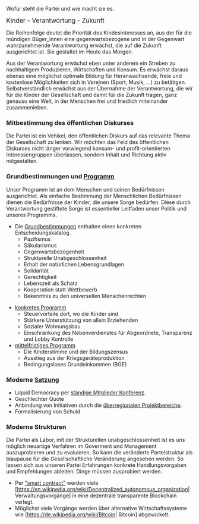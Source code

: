 Wofür steht die Partei und wie macht sie es.

<big>Kinder - Verantwortung - Zukunft</big>

Die Reihenfolge deutet die Priorität des Kindesinteresses an, aus der
für die mündigen Büger\_innen eine gegenwartsbezogene und in der
Gegenwart wahrzunehmende Verantwortung erwächst, die auf die Zukunft
ausgerichtet ist. Sie gestaltet im Heute das Morgen.

Aus der Verantwortung erwächst eben unter anderem ein Streben zu
nachhaltigem Produzieren, Wirtschaften und Konsum. Es erwächst daraus
ebenso eine möglichst optimale Bildung für Heranwachsende, freie und
kostenlose Möglichkeiten sich in Vereinen (Sport, Musik, ...) zu
betätigen. Selbstverständlich erwächst aus der Übernahme der
Verantwortung, die wir für die Kinder der Gesellschaft und damit für die
Zukunft tragen, ganz genauso eine Welt, in der Menschen frei und
friedlich miteinander zusammenleben.

### Mitbestimmung des öffentlichen Diskurses

Die Partei ist ein Vehikel, den öffentlichen Diskurs auf das relevante
Thema der Gesellschaft zu lenken. Wir möchten das Feld des öffentlichen
Diskurses nicht länger vorwiegend konsum- und profit-orientierten
Interessengruppen überlassen, sondern Inhalt und Richtung aktiv
mitgestalten.

### Grundbestimmungen und [ Programm](/wiki/PROGRAMM:Main "wikilink")

Unser Programm ist an dem Menschen und seinen Bedürfnissen ausgerichtet.
Als einfache Bestimmung der Menschlichen Bedürfnissen dienen die
Bedürfnisse der Kinder, die unsere Sorge bedürfen. Diese durch
Verantwortung gestiftete Sorge ist essentieller Leitfaden unser Politik
und unseres Programms.

-   Die [Grundbestimmungen](/wiki/Grundbestimmungen "wikilink") enthalten
    einen konkreten Entscheidungskatalog.
    -   Pazifismus
    -   Säkularismus
    -   Gegenwartsbezogenheit
    -   Strukturelle Unabgeschlossenheit
    -   Erhalt der natürlichen Lebensgrundlagen
    -   Solidarität
    -   Gerechtigkeit
    -   Lebenszeit als Schatz
    -   Kooperation statt Wettbewerb
    -   Bekenntnis zu den universellen Menschenrechten

<!-- -->

-   [ konkretes Programm](/wiki/PROGRAMM:Program_konkret "wikilink")
    -   Steuervorteile dort, wo die Kinder sind
    -   Stärkere Unterstützung von allein Erziehenden
    -   Sozialer Wohnungsbau
    -   Einschränkung des Nebenverdienstes für Abgeordnete, Transparenz
        und Lobby Kontrolle
-   [ mittelfristiges
    Programm](/wiki/PROGRAMM:Program_mittelfristig "wikilink")
    -   Die Kinderstimme und der Bildungszensus
    -   Ausstieg aus der Kriegsgeräteproduktion
    -   Bedingungsloses Grundeinkommen (BGE)

### Moderne [ Satzung](/wiki/Satzung_Bund "wikilink")

-   Liquid Democracy per [ ständige Mitglieder
    Konferenz](/wiki/Struktur_KUKeN_Bund#St.C3.A4ndige_Mitgliederkonferenz "wikilink").
-   Geschlechter Quote
-   Anbindung von Initiativen durch die [ überregionalen
    Projektbereiche](/wiki/Struktur_KUKeN_Bund#Die_.C3.BCberregionalen_Projektbereiche "wikilink").
-   Formalisierung von Schuld

### Moderne Strukturen

Die Partei als Labor, mit der Strukturellen unabgeschlossenheit ist es
uns möglich neuartige Verfahren im Goverment und Management
auszuprobieren und zu evaluieren. So kann die veränderte Parteistruktur
als blaupause für die Gesellschaftliche Veränderung angesehen werden. So
lassen sich aus unseren Partei Erfahrungen konkrete Handlungsvorgaben
und Empfehlungen ableiten. Dinge müssen ausprobiert werden.

-   Per [ "smart contract"](smart_contacts_in_der_partei "wikilink")
    werden viele
    \[<https://en.wikipedia.org/wiki/Decentralized_autonomous_organization>\|
    Verwaltungsvorgänge\] in eine dezentrale transparente Blockchain
    verlegt.
-   Möglichst viele Vorgänge werden über alternative Wirtschaftssysteme
    wie \[<https://de.wikipedia.org/wiki/Bitcoin>\| Bitcoin\]
    abgewickelt.
